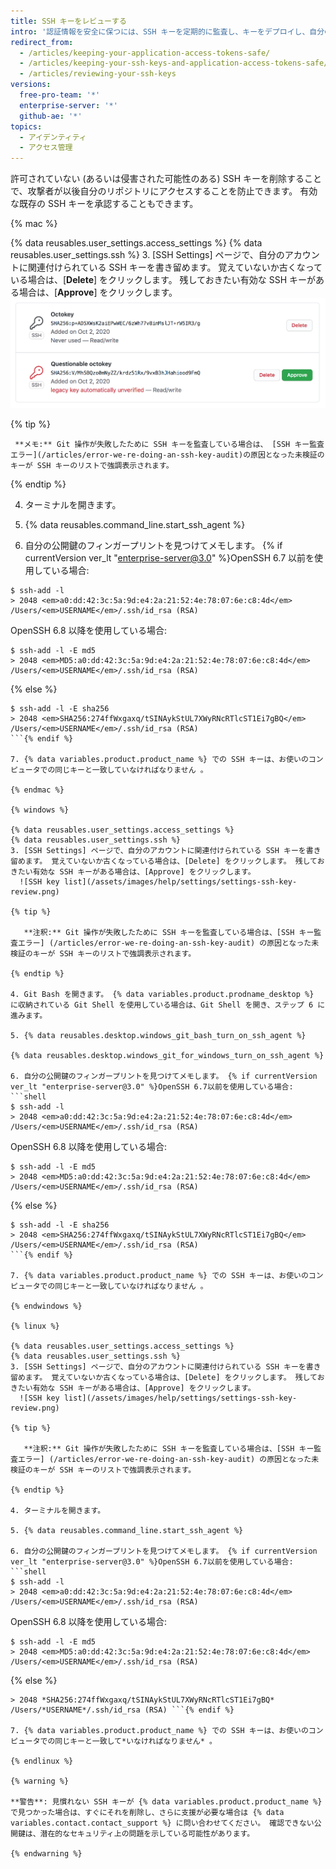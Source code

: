 ```yaml
---
title: SSH キーをレビューする
intro: '認証情報を安全に保つには、SSH キーを定期的に監査し、キーをデプロイし、自分の {% data variables.product.product_name %} アカウントにアクセスする許可されたアプリケーションをレビューしてください。'
redirect_from:
  - /articles/keeping-your-application-access-tokens-safe/
  - /articles/keeping-your-ssh-keys-and-application-access-tokens-safe/
  - /articles/reviewing-your-ssh-keys
versions:
  free-pro-team: '*'
  enterprise-server: '*'
  github-ae: '*'
topics:
  - アイデンティティ
  - アクセス管理
---
```


許可されていない (あるいは侵害された可能性のある) SSH キーを削除することで、攻撃者が以後自分のリポジトリにアクセスすることを防止できます。 有効な既存の SSH キーを承認することもできます。

{% mac %}

{% data reusables.user_settings.access_settings %}
{% data reusables.user_settings.ssh %}
3. [SSH Settings] ページで、自分のアカウントに関連付けられている SSH キーを書き留めます。 覚えていないか古くなっている場合は、[**Delete**] をクリックします。 残しておきたい有効な SSH キーがある場合は、[**Approve**] をクリックします。 ![SSH キーのリスト](/assets/images/help/settings/settings-ssh-key-review.png)

  {% tip %}

     **メモ:** Git 操作が失敗したために SSH キーを監査している場合は、 [SSH キー監査エラー](/articles/error-we-re-doing-an-ssh-key-audit)の原因となった未検証のキーが SSH キーのリストで強調表示されます。

  {% endtip %}

4. ターミナルを開きます。

5. {% data reusables.command_line.start_ssh_agent %}

6. 自分の公開鍵のフィンガープリントを見つけてメモします。 {% if currentVersion ver_lt "enterprise-server@3.0" %}OpenSSH 6.7 以前を使用している場合:
  ```shell
  $ ssh-add -l
  > 2048 <em>a0:dd:42:3c:5a:9d:e4:2a:21:52:4e:78:07:6e:c8:4d</em> /Users/<em>USERNAME</em>/.ssh/id_rsa (RSA)
  ```

  OpenSSH 6.8 以降を使用している場合:
  ```shell
  $ ssh-add -l -E md5
  > 2048 <em>MD5:a0:dd:42:3c:5a:9d:e4:2a:21:52:4e:78:07:6e:c8:4d</em> /Users/<em>USERNAME</em>/.ssh/id_rsa (RSA)
  ```
  {% else %}
  ```shell
  $ ssh-add -l -E sha256
  > 2048 <em>SHA256:274ffWxgaxq/tSINAykStUL7XWyRNcRTlcST1Ei7gBQ</em> /Users/<em>USERNAME</em>/.ssh/id_rsa (RSA)
  ```{% endif %}

7. {% data variables.product.product_name %} での SSH キーは、お使いのコンピュータでの同じキーと一致していなければなりません 。

{% endmac %}

{% windows %}

{% data reusables.user_settings.access_settings %}
{% data reusables.user_settings.ssh %}
3. [SSH Settings] ページで、自分のアカウントに関連付けられている SSH キーを書き留めます。 覚えていないか古くなっている場合は、[Delete] をクリックします。 残しておきたい有効な SSH キーがある場合は、[Approve] をクリックします。
    ![SSH key list](/assets/images/help/settings/settings-ssh-key-review.png)

  {% tip %}

     **注釈:** Git 操作が失敗したために SSH キーを監査している場合は、[SSH キー監査エラー] (/articles/error-we-re-doing-an-ssh-key-audit) の原因となった未検証のキーが SSH キーのリストで強調表示されます。

  {% endtip %}

4. Git Bash を開きます。 {% data variables.product.prodname_desktop %} に収納されている Git Shell を使用している場合は、Git Shell を開き、ステップ 6 に進みます。

5. {% data reusables.desktop.windows_git_bash_turn_on_ssh_agent %}

  {% data reusables.desktop.windows_git_for_windows_turn_on_ssh_agent %}

6. 自分の公開鍵のフィンガープリントを見つけてメモします。 {% if currentVersion ver_lt "enterprise-server@3.0" %}OpenSSH 6.7以前を使用している場合:
  ```shell
  $ ssh-add -l
  > 2048 <em>a0:dd:42:3c:5a:9d:e4:2a:21:52:4e:78:07:6e:c8:4d</em> /Users/<em>USERNAME</em>/.ssh/id_rsa (RSA)
  ```

  OpenSSH 6.8 以降を使用している場合:
  ```shell
  $ ssh-add -l -E md5
  > 2048 <em>MD5:a0:dd:42:3c:5a:9d:e4:2a:21:52:4e:78:07:6e:c8:4d</em> /Users/<em>USERNAME</em>/.ssh/id_rsa (RSA)
  ```
  {% else %}
  ```shell
  $ ssh-add -l -E sha256
  > 2048 <em>SHA256:274ffWxgaxq/tSINAykStUL7XWyRNcRTlcST1Ei7gBQ</em> /Users/<em>USERNAME</em>/.ssh/id_rsa (RSA)
  ```{% endif %}

7. {% data variables.product.product_name %} での SSH キーは、お使いのコンピュータでの同じキーと一致していなければなりません 。

{% endwindows %}

{% linux %}

{% data reusables.user_settings.access_settings %}
{% data reusables.user_settings.ssh %}
3. [SSH Settings] ページで、自分のアカウントに関連付けられている SSH キーを書き留めます。 覚えていないか古くなっている場合は、[Delete] をクリックします。 残しておきたい有効な SSH キーがある場合は、[Approve] をクリックします。
    ![SSH key list](/assets/images/help/settings/settings-ssh-key-review.png)

  {% tip %}

     **注釈:** Git 操作が失敗したために SSH キーを監査している場合は、[SSH キー監査エラー] (/articles/error-we-re-doing-an-ssh-key-audit) の原因となった未検証のキーが SSH キーのリストで強調表示されます。

  {% endtip %}

4. ターミナルを開きます。

5. {% data reusables.command_line.start_ssh_agent %}

6. 自分の公開鍵のフィンガープリントを見つけてメモします。 {% if currentVersion ver_lt "enterprise-server@3.0" %}OpenSSH 6.7以前を使用している場合:
  ```shell
  $ ssh-add -l
  > 2048 <em>a0:dd:42:3c:5a:9d:e4:2a:21:52:4e:78:07:6e:c8:4d</em> /Users/<em>USERNAME</em>/.ssh/id_rsa (RSA)
  ```

  OpenSSH 6.8 以降を使用している場合:
  ```shell
  $ ssh-add -l -E md5
  > 2048 <em>MD5:a0:dd:42:3c:5a:9d:e4:2a:21:52:4e:78:07:6e:c8:4d</em> /Users/<em>USERNAME</em>/.ssh/id_rsa (RSA)
  ```
  {% else %}
```shell $ ssh-add -l -E sha256
> 2048 *SHA256:274ffWxgaxq/tSINAykStUL7XWyRNcRTlcST1Ei7gBQ* /Users/*USERNAME*/.ssh/id_rsa (RSA) ```{% endif %}

7. {% data variables.product.product_name %} での SSH キーは、お使いのコンピュータでの同じキーと一致して*いなければなりません* 。

{% endlinux %}

{% warning %}

**警告**: 見慣れない SSH キーが {% data variables.product.product_name %} で見つかった場合は、すぐにそれを削除し、さらに支援が必要な場合は {% data variables.contact.contact_support %} に問い合わせてください。 確認できない公開鍵は、潜在的なセキュリティ上の問題を示している可能性があります。

{% endwarning %}
